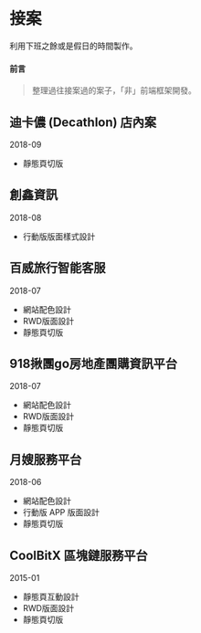 # 接案
利用下班之餘或是假日的時間製作。

#### 前言
>
> 整理過往接案過的案子，「非」前端框架開發。
>

## 迪卡儂 (Decathlon) 店內案
2018-09
* 靜態頁切版

## 創鑫資訊
2018-08
* 行動版版面樣式設計

## 百威旅行智能客服
2018-07
* 網站配色設計
* RWD版面設計
* 靜態頁切版

## 918揪團go房地產團購資訊平台
2018-07
* 網站配色設計
* RWD版面設計
* 靜態頁切版

## 月嫂服務平台
2018-06
* 網站配色設計
* 行動版 APP 版面設計
* 靜態頁切版

## CoolBitX 區塊鏈服務平台
2015-01
* 靜態頁互動設計
* RWD版面設計
* 靜態頁切版